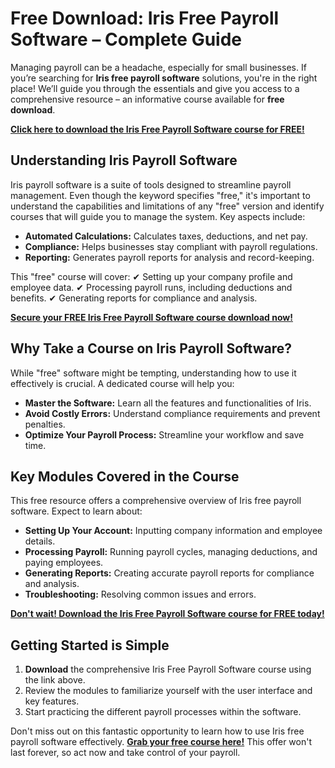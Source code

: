 # Free Download: Iris Free Payroll Software – Complete Guide

Managing payroll can be a headache, especially for small businesses. If you’re searching for **Iris free payroll software** solutions, you're in the right place! We’ll guide you through the essentials and give you access to a comprehensive resource – an informative course available for **free download**.

[**Click here to download the Iris Free Payroll Software course for FREE!**](https://udemywork.com/iris-free-payroll-software)

## Understanding Iris Payroll Software

Iris payroll software is a suite of tools designed to streamline payroll management. Even though the keyword specifies "free," it's important to understand the capabilities and limitations of any "free" version and identify courses that will guide you to manage the system. Key aspects include:

*   **Automated Calculations:** Calculates taxes, deductions, and net pay.
*   **Compliance:** Helps businesses stay compliant with payroll regulations.
*   **Reporting:** Generates payroll reports for analysis and record-keeping.

This "free" course will cover:
✔ Setting up your company profile and employee data.
✔ Processing payroll runs, including deductions and benefits.
✔ Generating reports for compliance and analysis.

[**Secure your FREE Iris Free Payroll Software course download now!**](https://udemywork.com/iris-free-payroll-software)

## Why Take a Course on Iris Payroll Software?

While "free" software might be tempting, understanding how to use it effectively is crucial. A dedicated course will help you:

*   **Master the Software:** Learn all the features and functionalities of Iris.
*   **Avoid Costly Errors:** Understand compliance requirements and prevent penalties.
*   **Optimize Your Payroll Process:** Streamline your workflow and save time.

## Key Modules Covered in the Course

This free resource offers a comprehensive overview of Iris free payroll software. Expect to learn about:

*   **Setting Up Your Account:** Inputting company information and employee details.
*   **Processing Payroll:** Running payroll cycles, managing deductions, and paying employees.
*   **Generating Reports:** Creating accurate payroll reports for compliance and analysis.
*   **Troubleshooting:** Resolving common issues and errors.

[**Don't wait! Download the Iris Free Payroll Software course for FREE today!**](https://udemywork.com/iris-free-payroll-software)

## Getting Started is Simple

1.  **Download** the comprehensive Iris Free Payroll Software course using the link above.
2.  Review the modules to familiarize yourself with the user interface and key features.
3.  Start practicing the different payroll processes within the software.

Don't miss out on this fantastic opportunity to learn how to use Iris free payroll software effectively. [**Grab your free course here!**](https://udemywork.com/iris-free-payroll-software) This offer won't last forever, so act now and take control of your payroll.
